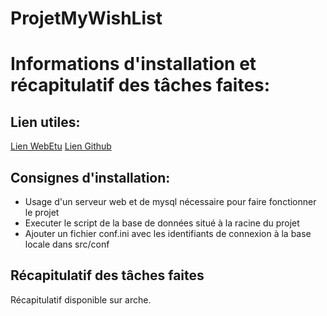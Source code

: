 # ProjetMyWishList

<h1>Informations d'installation et récapitulatif des tâches faites:</h1>


<h2>Lien utiles:</h2>

<a href="https://webetu.iutnc.univ-lorraine.fr/www/wojciak2u/ProjetMyWishListWebEtu/">Lien WebEtu</a>
<a href="https://github.com/Thibaut1308/ProjetMyWishList">Lien Github</a>


<h2>Consignes d'installation:</h2>

<ul>
  <li>Usage d'un serveur web et de mysql nécessaire pour faire fonctionner le projet</li>
  <li>Executer le script de la base de données situé à la racine du projet</li>
  <li>Ajouter un fichier conf.ini avec les identifiants de connexion à la base locale dans src/conf</li>
</ul>

<h2>Récapitulatif des tâches faites</h2>

Récapitulatif disponible sur arche.
